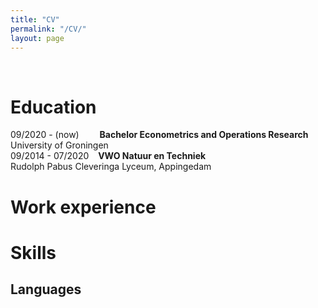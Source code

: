 ```yaml
---
title: "CV"
permalink: "/CV/"
layout: page
---
```

&nbsp;
&ensp;
&emsp;
# Education
09/2020 - (now) &ensp;&ensp;&ensp;&nbsp; **Bachelor Econometrics and Operations Research**<br>
University of Groningen                
09/2014 - 07/2020 &ensp; **VWO Natuur en Techniek**<br>
Rudolph Pabus Cleveringa Lyceum, Appingedam
# Work experience


# Skills
## Languages

